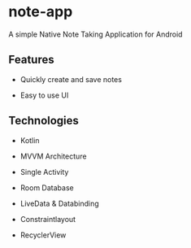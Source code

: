 # note-app

 A simple Native Note Taking Application for Android

## Features

* Quickly create and save notes

* Easy to use UI

## Technologies

* Kotlin

* MVVM Architecture

* Single Activity

* Room Database

* LiveData & Databinding

* Constraintlayout

* RecyclerView
